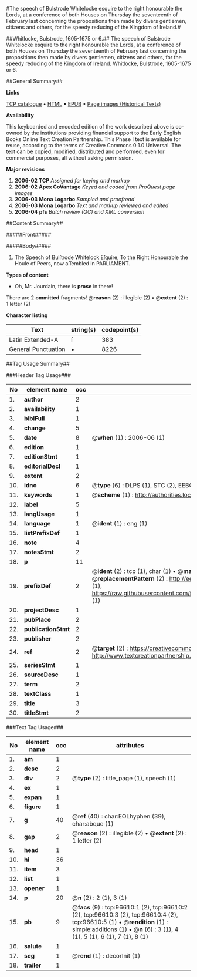 #The speech of Bulstrode Whitelocke esquire to the right honourable the Lords, at a conference of both Houses on Thursday the seventeenth of February last concerning the propositions then made by divers gentlemen, citizens and others, for the speedy reducing of the Kingdom of Ireland.#

##Whitlocke, Bulstrode, 1605-1675 or 6.##
The speech of Bulstrode Whitelocke esquire to the right honourable the Lords, at a conference of both Houses on Thursday the seventeenth of February last concerning the propositions then made by divers gentlemen, citizens and others, for the speedy reducing of the Kingdom of Ireland.
Whitlocke, Bulstrode, 1605-1675 or 6.

##General Summary##

**Links**

[TCP catalogue](http://www.ota.ox.ac.uk/tcp/)  • 
[HTML](http://tei.it.ox.ac.uk/tcp/Texts-HTML/free/A65/A65914.html)  • 
[EPUB](http://tei.it.ox.ac.uk/tcp/Texts-EPUB/free/A65/A65914.epub) • 
[Page images (Historical Texts)](https://data.historicaltexts.jisc.ac.uk/view?pubId=eebo-13018841e&pageId=eebo-13018841e-96610-1)

**Availability**

This keyboarded and encoded edition of the
	       work described above is co-owned by the institutions
	       providing financial support to the Early English Books
	       Online Text Creation Partnership. This Phase I text is
	       available for reuse, according to the terms of Creative
	       Commons 0 1.0 Universal. The text can be copied,
	       modified, distributed and performed, even for
	       commercial purposes, all without asking permission.

**Major revisions**

1. __2006-02__ __TCP__ *Assigned for keying and markup*
1. __2006-02__ __Apex CoVantage__ *Keyed and coded from ProQuest page images*
1. __2006-03__ __Mona Logarbo__ *Sampled and proofread*
1. __2006-03__ __Mona Logarbo__ *Text and markup reviewed and edited*
1. __2006-04__ __pfs__ *Batch review (QC) and XML conversion*

##Content Summary##

#####Front#####

#####Body#####

1. The Speech of Bulſtrode Whitelock Eſquire, To the Right Honourable the Houſe of Peers, now aſſembled in PARLIAMENT.

**Types of content**

  * Oh, Mr. Jourdain, there is **prose** in there!

There are 2 **ommitted** fragments! 
 @__reason__ (2) : illegible (2)  •  @__extent__ (2) : 1 letter (2)

**Character listing**


|Text|string(s)|codepoint(s)|
|---|---|---|
|Latin Extended-A|ſ|383|
|General Punctuation|•|8226|

##Tag Usage Summary##

###Header Tag Usage###

|No|element name|occ|attributes|
|---|---|---|---|
|1.|__author__|2||
|2.|__availability__|1||
|3.|__biblFull__|1||
|4.|__change__|5||
|5.|__date__|8| @__when__ (1) : 2006-06 (1)|
|6.|__edition__|1||
|7.|__editionStmt__|1||
|8.|__editorialDecl__|1||
|9.|__extent__|2||
|10.|__idno__|6| @__type__ (6) : DLPS (1), STC (2), EEBO-CITATION (1), OCLC (1), VID (1)|
|11.|__keywords__|1| @__scheme__ (1) : http://authorities.loc.gov/ (1)|
|12.|__label__|5||
|13.|__langUsage__|1||
|14.|__language__|1| @__ident__ (1) : eng (1)|
|15.|__listPrefixDef__|1||
|16.|__note__|4||
|17.|__notesStmt__|2||
|18.|__p__|11||
|19.|__prefixDef__|2| @__ident__ (2) : tcp (1), char (1)  •  @__matchPattern__ (2) : ([0-9\-]+):([0-9IVX]+) (1), (.+) (1)  •  @__replacementPattern__ (2) : http://eebo.chadwyck.com/downloadtiff?vid=$1&page=$2 (1), https://raw.githubusercontent.com/textcreationpartnership/Texts/master/tcpchars.xml#$1 (1)|
|20.|__projectDesc__|1||
|21.|__pubPlace__|2||
|22.|__publicationStmt__|2||
|23.|__publisher__|2||
|24.|__ref__|2| @__target__ (2) : https://creativecommons.org/publicdomain/zero/1.0/ (1), http://www.textcreationpartnership.org/docs/. (1)|
|25.|__seriesStmt__|1||
|26.|__sourceDesc__|1||
|27.|__term__|2||
|28.|__textClass__|1||
|29.|__title__|3||
|30.|__titleStmt__|2||


###Text Tag Usage###

|No|element name|occ|attributes|
|---|---|---|---|
|1.|__am__|1||
|2.|__desc__|2||
|3.|__div__|2| @__type__ (2) : title_page (1), speech (1)|
|4.|__ex__|1||
|5.|__expan__|1||
|6.|__figure__|1||
|7.|__g__|40| @__ref__ (40) : char:EOLhyphen (39), char:abque (1)|
|8.|__gap__|2| @__reason__ (2) : illegible (2)  •  @__extent__ (2) : 1 letter (2)|
|9.|__head__|1||
|10.|__hi__|36||
|11.|__item__|3||
|12.|__list__|1||
|13.|__opener__|1||
|14.|__p__|20| @__n__ (2) : 2 (1), 3 (1)|
|15.|__pb__|9| @__facs__ (9) : tcp:96610:1 (2), tcp:96610:2 (2), tcp:96610:3 (2), tcp:96610:4 (2), tcp:96610:5 (1)  •  @__rendition__ (1) : simple:additions (1)  •  @__n__ (6) : 3 (1), 4 (1), 5 (1), 6 (1), 7 (1), 8 (1)|
|16.|__salute__|1||
|17.|__seg__|1| @__rend__ (1) : decorInit (1)|
|18.|__trailer__|1||
